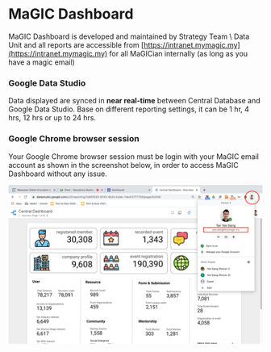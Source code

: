# MaGIC Dashboard

MaGIC Dashboard is developed and maintained by Strategy Team \ Data Unit and all reports are accessible from [https://intranet.mymagic.my](https://intranet.mymagic.my) for all MaGICian internally \(as long as you have a magic email\)

### Google Data Studio

Data displayed are synced in **near real-time** between Central Database and Google Data Studio. Base on different reporting settings, it can be 1 hr, 4 hrs, 12 hrs or up to 24 hrs.

### Google Chrome browser session

Your Google Chrome browser session must be login with your MaGIC email account as shown in the screenshot below, in order to access MaGIC Dashboard without any issue.

![](../.gitbook/assets/screenshot-2021-02-08-at-11.43.31-am.png)



